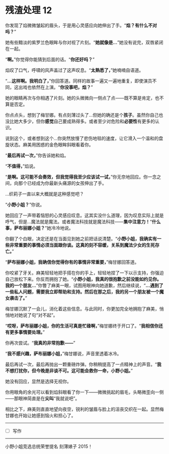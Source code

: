# 残渣处理 12

你发现了焰微微皱起的眉头，于是用心灵感应向她伸出了手。“**焰？有什么不对吗？**”

她有些黯淡的紫罗兰色眼眸与你对视了片刻。“**她就像是...**”她没有说完，双唇紧闭在一起。

“**啊。**”你觉得你能猜到后面的话。“**你还好吗？**”

焰叹了口气，呼啸的风声盖过了这声叹息。“**太熟悉了，**”她喃喃自语道。

“**...这样啊。我明白了，**”你回答道。同样的故事一遍又一遍地重复，即使演员不同，这出戏也依然在上演。“**你没事吧，焰？**”

她的眼睛再次与你相遇了片刻。她的头微微向一侧点了点——既不算是肯定，也不算是否定。

你点点头，想到了梅甘娜。有点刻薄过头了...但她的确还是个**孩子**。虽然你自己也没比她大多少，但你**感觉**自己要成熟得多。或者至少对危险和**必要性**有更多的认识。

说到这个，或者想到这个...你突然放慢了悲伤地毯的速度，让它滑入一个温和的盘旋状态。麻美用困惑的金色眼眸斜眼看着你。

“**最后再试一次，**”你告诉她和焰。

“**不值得，**”焰说。

“**是啊。这可能不会奏效，但我觉得我至少应该试一试，**”你无奈地回应。你一念之间，向那个已经成为你最新头痛源的女孩伸出了手。

...织莉子一直以来大概就是这种感觉吧？

“**小野小姐？**”你说。

她回应了一声带着恼怒的心灵感应叹息。这其实没什么道理，因为叹息实际上就是呼气，但是...魔法就是魔法。或者魔法科技就是魔法科技——**集中注意力！**“**什么事，萨布丽娜小姐？**”她冷冷地说。

你翻了个白眼，决定还是在当面见到她之前把话说清楚。“**小野小姐，我确实有一些非常重要的事情必须当面跟你谈。这真的刻不容缓，关系到魔法少女的生死存亡。**”

“**萨布丽娜小姐，我确信你觉得你有的事情非常重要，**”梅甘娜回答道。

你咬紧了牙关。麻美轻轻地把手搭在你的手上，轻轻地捏了一下以示支持，你强迫自己放松下来。你反而拥抱了她。“**小野小姐，我真的很抱歉之前没能如约见你。我的一个朋友...**”你瞥了麻美一眼，试图用眼神向她道歉，然后继续说，“**...遇到了一些私人问题，需要我立即帮助和支持。然后在那之后，我的另一个朋友被一个魔女袭击了。**”

梅甘娜沉默了一会儿，消化着这些信息。与此同时，你更加完全地拥抱了麻美，悄悄地对她说了句“对不起”。

“**哎呀，萨布丽娜小姐，你的生活可真是忙碌啊，**”梅甘娜终于开口了。“**我相信你还有更多事情要处理。**”

你再次尝试。“**我真的非常抱歉——**”

“**我不感兴趣，萨布丽娜小姐，**”梅甘娜说，声音里透着冰冷。

最后再试一次，最后再抛出一颗重磅炸弹。你稍稍提高了一点精神上的声音。“**我不想打扰你，但今晚是非谈不可。这可能会救你一命，小野小姐。**”

她没有回应，显然是选择无视你。

你用眼角的余光可以看到焰斜眼看了你一下——微微挑起的眉毛，头略微歪向一侧——那眼神简直是在**尖叫**“我就说吧”。

相比之下，麻美则直直地望向夜空，锐利的皱眉与脸上的沮丧交织在一起。显然梅甘娜也开始让她感到恼火和担心了。

---

- [ ] 写作

---

小野小姐竞选总统荣誉提名 刻薄婊子 2015！
